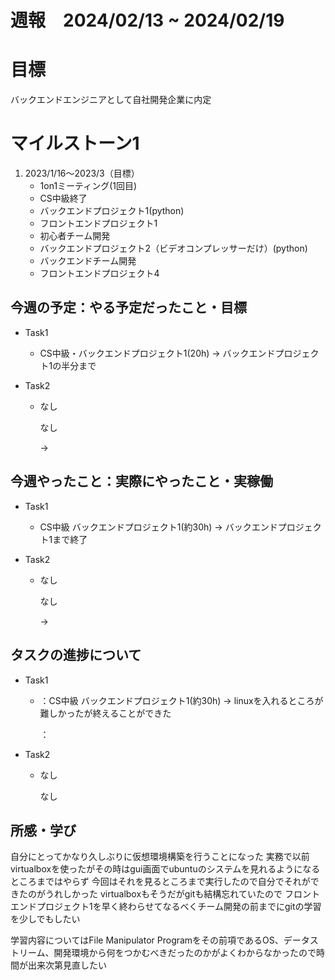 
# 週報　2024/02/13 ~ 2024/02/19

# 目標
バックエンドエンジニアとして自社開発企業に内定

# マイルストーン1

1. 2023/1/16〜2023/3（目標）
   - 1on1ミーティング(1回目)
   - CS中級終了
   - バックエンドプロジェクト1(python)
   - フロントエンドプロジェクト1
   - 初心者チーム開発
   - バックエンドプロジェクト2（ビデオコンプレッサーだけ）(python)
   - バックエンドチーム開発
   - フロントエンドプロジェクト4


## 今週の予定：やる予定だったこと・目標
- Task1
    - CS中級・バックエンドプロジェクト1(20h)
        → バックエンドプロジェクト1の半分まで

- Task2
    - なし

        なし
        
        → 

## 今週やったこと：実際にやったこと・実稼働
- Task1
    - CS中級 バックエンドプロジェクト1(約30h)
        → バックエンドプロジェクト1まで終了
    
- Task2
    - なし

        なし

        →

## タスクの進捗について
- Task1
    - ：CS中級 バックエンドプロジェクト1(約30h)
       → linuxを入れるところが難しかったが終えることができた
    

        ：

- Task2
    - なし

        なし
    
## 所感・学び
自分にとってかなり久しぶりに仮想環境構築を行うことになった
実務で以前virtualboxを使ったがその時はgui画面でubuntuのシステムを見れるようになるところまではやらず
今回はそれを見るところまで実行したので自分でそれができたのがうれしかった
virtualboxもそうだがgitも結構忘れていたので
フロントエンドプロジェクト1を早く終わらせてなるべくチーム開発の前までにgitの学習を少しでもしたい

学習内容についてはFile Manipulator Programをその前項であるOS、データストリーム、開発環境から何をつかむべきだったのかがよくわからなかったので時間が出来次第見直したい
